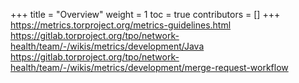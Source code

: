 +++
title = "Overview"
weight = 1
toc = true
contributors = []
+++
https://metrics.torproject.org/metrics-guidelines.html https://gitlab.torproject.org/tpo/network-health/team/-/wikis/metrics/development/Java https://gitlab.torproject.org/tpo/network-health/team/-/wikis/metrics/development/merge-request-workflow